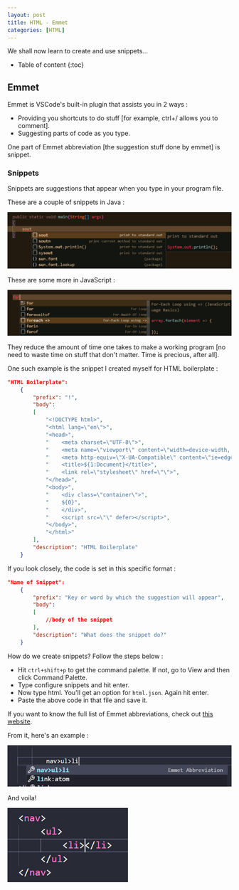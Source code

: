 ```yaml
---
layout: post
title: HTML - Emmet
categories: [HTML]
---
```


We shall now learn to create and use snippets...

* Table of content
{:toc}

## Emmet

Emmet is VSCode's built-in plugin that assists you in 2 ways :

- Providing you shortcuts to do stuff [for example, ctrl+/ allows you to comment].
- Suggesting parts of code as you type.

One part of Emmet abbreviation [the suggestion stuff done by emmet] is snippet.

### Snippets

Snippets are suggestions that appear when you type in your program file.

These are a couple of snippets in Java :

![alt text](image.png)

These are some more in JavaScript :

![alt text](image-1.png)

They reduce the amount of time one takes to make a working program [no need to waste time on stuff that don't matter. Time is precious, after all].

One such example is the snippet I created myself for HTML boilerplate :

```json
"HTML Boilerplate":
	{
		"prefix": "!",
		"body":
		[
			"<!DOCTYPE html>",
      		"<html lang=\"en\">",
      		"<head>",
      		"    <meta charset=\"UTF-8\">",
      		"    <meta name=\"viewport\" content=\"width=device-width, initial-scale=1.0\">",
      		"    <meta http-equiv=\"X-UA-Compatible\" content=\"ie=edge\">",
      		"    <title>${1:Document}</title>",
			"    <link rel=\"stylesheet\" href=\"\">",
      		"</head>",
      		"<body>",
			"    <div class=\"container\">",
      		"    ${0}",
			"    </div>",
			"    <script src=\"\" defer></script>",
      		"</body>",
      		"</html>"
		],
		"description": "HTML Boilerplate"
	}
```

If you look closely, the code is set in this specific format :

```json
"Name of Snippet":
	{
		"prefix": "Key or word by which the suggestion will appear",
		"body":
		[
			//body of the snippet
		],
		"description": "What does the snippet do?"
	}
```

How do we create snippets? Follow the steps below :

- Hit `ctrl+shift+p` to get the command palette. If not, go to View and then click Command Palette.
- Type configure snippets and hit enter.
- Now type html. You'll get an option for `html.json`. Again hit enter.
- Paste the above code in that file and save it.

If you want to know the full list of Emmet abbreviations, check out [this website](https://docs.emmet.io/cheat-sheet/).

From it, here's an example :

![alt text](image-2.png)

And voila!

![alt text](image-3.png)